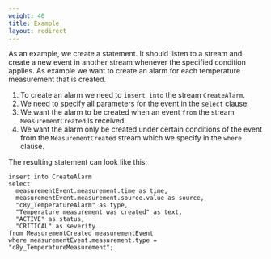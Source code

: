 ```yaml
---
weight: 40
title: Example
layout: redirect
---
```


As an example, we create a statement. It should listen to a stream and create a new event in another stream whenever the specified condition applies.
As example we want to create an alarm for each temperature measurement that is created.

1. To create an alarm we need to `insert into` the stream `CreateAlarm`.
2. We need to specify all parameters for the event in the `select` clause.
3. We want the alarm to be created when an event `from` the stream `MeasurementCreated` is received.
4. We want the alarm only be created under certain conditions of the event from the `MeasurementCreated` stream which we specify in the `where` clause.

The resulting statement can look like this:

    insert into CreateAlarm
    select
      measurementEvent.measurement.time as time,
      measurementEvent.measurement.source.value as source,
      "c8y_TemperatureAlarm" as type,
      "Temperature measurement was created" as text,
      "ACTIVE" as status,
      "CRITICAL" as severity
    from MeasurementCreated measurementEvent
    where measurementEvent.measurement.type = "c8y_TemperatureMeasurement";
